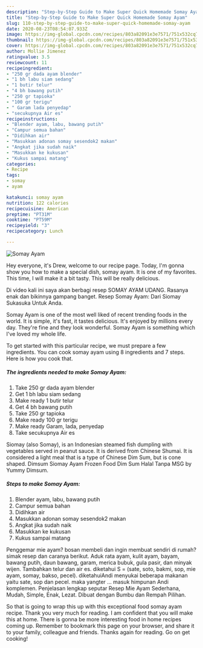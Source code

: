 ```yaml
---
description: "Step-by-Step Guide to Make Super Quick Homemade Somay Ayam"
title: "Step-by-Step Guide to Make Super Quick Homemade Somay Ayam"
slug: 110-step-by-step-guide-to-make-super-quick-homemade-somay-ayam
date: 2020-08-23T08:54:07.933Z
image: https://img-global.cpcdn.com/recipes/803a82091e3e7571/751x532cq70/somay-ayam-foto-resep-utama.jpg
thumbnail: https://img-global.cpcdn.com/recipes/803a82091e3e7571/751x532cq70/somay-ayam-foto-resep-utama.jpg
cover: https://img-global.cpcdn.com/recipes/803a82091e3e7571/751x532cq70/somay-ayam-foto-resep-utama.jpg
author: Mollie Jimenez
ratingvalue: 3.5
reviewcount: 11
recipeingredient:
- "250 gr dada ayam blender"
- "1 bh labu siam sedang"
- "1 butir telur"
- "4 bh bawang putih"
- "250 gr tapioka"
- "100 gr terigu"
- " Garam lada penyedap"
- "secukupnya Air es"
recipeinstructions:
- "Blender ayam, labu, bawang putih"
- "Campur semua bahan"
- "Didihkan air"
- "Masukkan adonan somay sesendok2 makan"
- "Angkat jika sudah naik"
- "Masukkan ke kukusan"
- "Kukus sampai matang"
categories:
- Recipe
tags:
- somay
- ayam

katakunci: somay ayam 
nutrition: 122 calories
recipecuisine: American
preptime: "PT31M"
cooktime: "PT59M"
recipeyield: "3"
recipecategory: Lunch

---
```



![Somay Ayam](https://img-global.cpcdn.com/recipes/803a82091e3e7571/751x532cq70/somay-ayam-foto-resep-utama.jpg)

Hey everyone, it's Drew, welcome to our recipe page. Today, I'm gonna show you how to make a special dish, somay ayam. It is one of my favorites. This time, I will make it a bit tasty. This will be really delicious.

Di video kali ini saya akan berbagi resep SOMAY AYAM UDANG. Rasanya enak dan bikinnya gampang banget. Resep Somay Ayam: Dari Siomay Sukasuka Untuk Anda.

Somay Ayam is one of the most well liked of recent trending foods in the world. It is simple, it's fast, it tastes delicious. It's enjoyed by millions every day. They're fine and they look wonderful. Somay Ayam is something which I've loved my whole life.


To get started with this particular recipe, we must prepare a few ingredients. You can cook somay ayam using 8 ingredients and 7 steps. Here is how you cook that.

<!--inarticleads1-->

##### The ingredients needed to make Somay Ayam:

1. Take 250 gr dada ayam blender
1. Get 1 bh labu siam sedang
1. Make ready 1 butir telur
1. Get 4 bh bawang putih
1. Take 250 gr tapioka
1. Make ready 100 gr terigu
1. Make ready  Garam, lada, penyedap
1. Take secukupnya Air es


Siomay (also Somay), is an Indonesian steamed fish dumpling with vegetables served in peanut sauce. It is derived from Chinese Shumai. It is considered a light meal that is a type of Chinese Dim Sum, but is cone shaped. Dimsum Siomay Ayam Frozen Food Dim Sum Halal Tanpa MSG by Yummy Dimsum. 

<!--inarticleads2-->

##### Steps to make Somay Ayam:

1. Blender ayam, labu, bawang putih
1. Campur semua bahan
1. Didihkan air
1. Masukkan adonan somay sesendok2 makan
1. Angkat jika sudah naik
1. Masukkan ke kukusan
1. Kukus sampai matang


Penggemar mie ayam? bosan membeli dan ingin membuat sendiri di rumah? simak resep dan caranya berikut. Aduk rata ayam, kulit ayam, bayam, bawang putih, daun bawang, garam, merica bubuk, gula pasir, dan minyak wijen. Tambahkan telur dan air es. diketahui S = (sate, soto, bakmi, sop, mie ayam, somay, bakso, pecel). diketahuiAndi menyukai beberapa makanan yaitu sate, sop dan pecel. maka yangter … masuk himpunan Andi komplemen. Penjelasan lengkap seputar Resep Mie Ayam Sederhana, Mudah, Simple, Enak, Lezat. Dibuat dengan Bumbu dan Rempah Pilihan. 

So that is going to wrap this up with this exceptional food somay ayam recipe. Thank you very much for reading. I am confident that you will make this at home. There is gonna be more interesting food in home recipes coming up. Remember to bookmark this page on your browser, and share it to your family, colleague and friends. Thanks again for reading. Go on get cooking!
